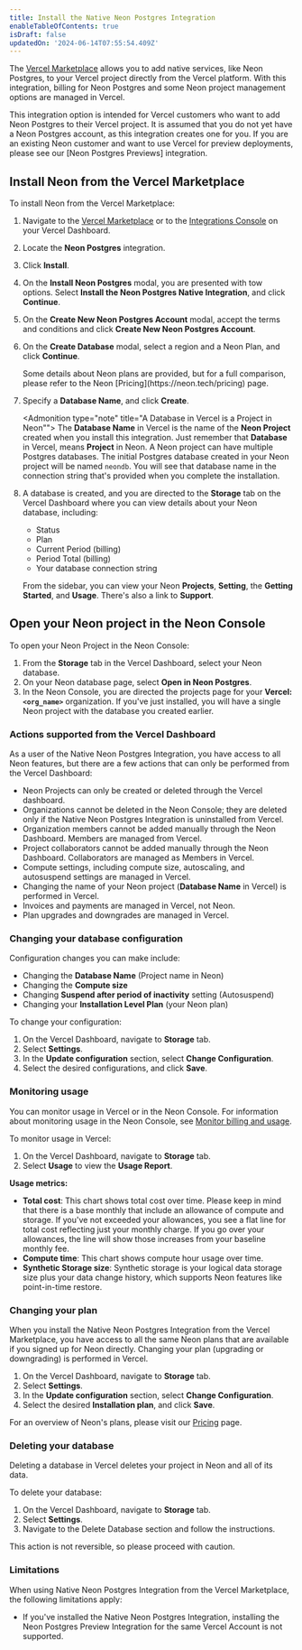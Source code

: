 ```yaml
---
title: Install the Native Neon Postgres Integration
enableTableOfContents: true
isDraft: false
updatedOn: '2024-06-14T07:55:54.409Z'
---
```


The [Vercel Marketplace](https://vercel.com/marketplace) allows you to add native services, like Neon Postgres, to your Vercel project directly from the Vercel platform. With this integration, billing for Neon Postgres and some Neon project management options are managed in Vercel.

<Admonition type="note">
This integration option is intended for Vercel customers who want to add Neon Postgres to their Vercel project. It is assumed that you do not yet have a Neon Postgres account, as this integration creates one for you. If you are an existing Neon customer and want to use Vercel for preview deployments, please see our [Neon Postgres Previews] integration. 
</Admonition>

## Install Neon from the Vercel Marketplace

To install Neon from the Vercel Marketplace:

1. Navigate to the [Vercel Marketplace](https://vercel.com/marketplace) or to the [Integrations Console](https://vercel.com/neondatabase/~/integrations/console) on your Vercel Dashboard.
2. Locate the **Neon Postgres** integration.
3. Click **Install**.
4. On the **Install Neon Postgres** modal, you are presented with tow options. Select **Install the Neon Postgres Native Integration**, and click **Continue**.
5. On the **Create New Neon Postgres Account** modal, accept the terms and conditions and click **Create New Neon Postgres Account**.
6. On the **Create Database** modal, select a region and a Neon Plan, and click **Continue**.

   <Admonition type="note">
   Some details about Neon plans are provided, but for a full comparison, please refer to the Neon [Pricing](https://neon.tech/pricing) page.
   </Admonition>

7. Specify a **Database Name**, and click **Create**.

   <Admonition type="note" title="A Database in Vercel is a Project in Neon"">
   The **Database Name** in Vercel is the name of the **Neon Project** created when you install this integration. Just remember that **Database** in Vercel, means **Project** in Neon. A Neon project can have multiple Postgres databases. The initial Postgres database created in your Neon project will be named `neondb`. You will see that database name in the connection string that's provided when you complete the installation.
   </Admonition>

8. A database is created, and you are directed to the **Storage** tab on the Vercel Dashboard where you can view details about your Neon database, including:

   - Status
   - Plan
   - Current Period (billing)
   - Period Total (billing)
   - Your database connection string

   From the sidebar, you can view your Neon **Projects**, **Setting**, the **Getting Started**, and **Usage**. There's also a link to **Support**.

## Open your Neon project in the Neon Console

To open your Neon Project in the Neon Console:

1. From the **Storage** tab in the Vercel Dashboard, select your Neon database.
2. On your Neon database page, select **Open in Neon Postgres**.
3. In the Neon Console, you are directed the projects page for your **Vercel: `<org_name>`** organization. If you've just installed, you will have a single Neon project with the database you created earlier.

### Actions supported from the Vercel Dashboard

As a user of the Native Neon Postgres Integration, you have access to all Neon features, but there are a few actions that can only be performed from the Vercel Dashboard:

- Neon Projects can only be created or deleted through the Vercel dashboard.
- Organizations cannot be deleted in the Neon Console; they are deleted only if the Native Neon Postgres Integration is uninstalled from Vercel.
- Organization members cannot be added manually through the Neon Dashboard. Members are managed from Vercel.
- Project collaborators cannot be added manually through the Neon Dashboard. Collaborators are managed as Members in Vercel.
- Compute settings, including compute size, autoscaling, and autosuspend settings are managed in Vercel.
- Changing the name of your Neon project (**Database Name** in Vercel) is performed in Vercel.
- Invoices and payments are managed in Vercel, not Neon.
- Plan upgrades and downgrades are managed in Vercel.

### Changing your database configuration

Configuration changes you can make include:

- Changing the **Database Name** (Project name in Neon)
- Changing the **Compute size**
- Changing **Suspend after period of inactivity** setting (Autosuspend)
- Changing your **Installation Level Plan** (your Neon plan)

To change your configuration:

1. On the Vercel Dashboard, navigate to **Storage** tab.
2. Select **Settings**.
3. In the **Update configuration** section, select **Change Configuration**.
4. Select the desired configurations, and click **Save**.

### Monitoring usage

You can monitor usage in Vercel or in the Neon Console. For information about monitoring usage in the Neon Console, see [Monitor billing and usage](/docs/introduction/monitor-usage).

To monitor usage in Vercel:

1. On the Vercel Dashboard, navigate to **Storage** tab.
2. Select **Usage** to view the **Usage Report**.

**Usage metrics:**

- **Total cost**: This chart shows total cost over time. Please keep in mind that there is a base monthly that include an allowance of compute and storage. If you've not exceeded your allowances, you see a flat line for total cost reflecting just your monthly charge. If you go over your allowances, the line will show those increases from your baseline monthly fee.
- **Compute time**: This chart shows compute hour usage over time.
- **Synthetic Storage size**: Synthetic storage is your logical data storage size plus your data change history, which supports Neon features like point-in-time restore.

### Changing your plan

When you install the Native Neon Postgres Integration from the Vercel Marketplace, you have access to all the same Neon plans that are available if you signed up for Neon directly. Changing your plan (upgrading or downgrading) is performed in Vercel.

1. On the Vercel Dashboard, navigate to **Storage** tab.
2. Select **Settings**.
3. In the **Update configuration** section, select **Change Configuration**.
4. Select the desired **Installation plan**, and click **Save**.

For an overview of Neon's plans, please visit our [Pricing](https://neon.tech/pricing) page.

### Deleting your database

Deleting a database in Vercel deletes your project in Neon and all of its data.

To delete your database:

1. On the Vercel Dashboard, navigate to **Storage** tab.
2. Select **Settings**.
3. Navigate to the Delete Database section and follow the instructions.

This action is not reversible, so please proceed with caution.

### Limitations

When using Native Neon Postgres Integration from the Vercel Marketplace, the following limitations apply:

- If you've installed the Native Neon Postgres Integration, installing the Neon Postgres Preview Integration for the same Vercel Account is not supported.
